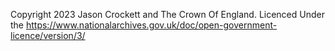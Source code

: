 Copyright 2023 Jason Crockett and The Crown Of England.
Licenced Under the https://www.nationalarchives.gov.uk/doc/open-government-licence/version/3/